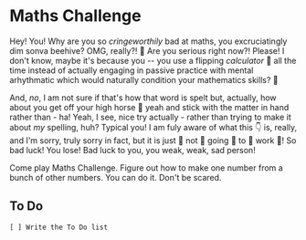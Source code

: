 # Maths Challenge

Hey! You! Why are you so *cringeworthily* bad at maths, you excruciatingly dim sonva beehive? OMG, really?! 🙈 Are you serious right now?! Please! I don't know, maybe it's because you -- you use a flipping *calculator* 📱 all the time instead of actually engaging in passive practice with mental arhythmatic which would naturally condition your mathematics skills? 🧠 

And, *no*, I am not sure if that's how that word is spelt but, actually, how about you get off your high horse 🐴 yeah and stick with the matter in hand rather than - ha! Yeah, I see, nice try actually - rather than trying to make it about *my* spelling, huh? Typical you! I am fuly aware of what this 👇 is, really, and I'm sorry, truly sorry in fact, but it is just 👏 not 👏 going 👏 to 👏 work 👏! So bad luck! You lose! Bad luck to you, you weak, weak, sad person!

Come play Maths Challenge. Figure out how to make one number from a bunch of other numbers. You can do it. Don't be scared.

## To Do
```
[ ] Write the To Do list
```